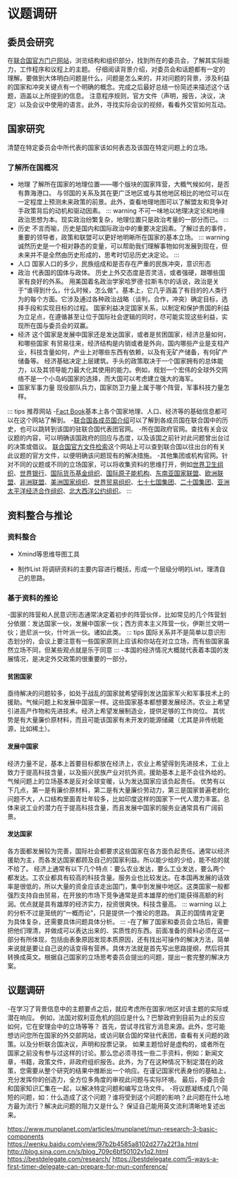 # 议题调研
## 委员会研究

在[联合国官方门户网站]( http://www.un.org/zh/)，浏览结构和组织部分，找到所在的委员会，了解其实际能力，工作程序和议程上的主题。
仔细阅读背景介绍，对委员会和话题都有一定的理解。要做到大体明白问题是什么，问题是怎么来的，并对问题的背景，涉及利益的国家和冲突关键点有一个明确的概念。完成之后最好总结一份简述来描述这个话题，涵盖以上所提到的信息。
注意程序规则，官方文件（声明，报告，决议，决定）以及会议中使用的语言。此外，寻找实际会议的视频，看看外交官如何互动。

## 国家研究
清楚在特定委员会中所代表的国家该如何表态及该国在特定问题上的立场。

### 了解所在国概况

- 地理
了解所在国家的地理位置——哪个版块的国家阵营，大概气候如何，是否有靠海港口。
与邻国的关系及其在更广泛地区或与其他地区相比的地位可以在一定程度上预测未来政策的前景。此外，查看地理地图可以了解盟友和竞争对手政策背后的动机和驱动因素。
::: warning
不可一味地以地理决定论和地缘政治思想为本。现实政治纷繁复杂，地理位置只是政治考量的一部分而已。 
:::
- 历史
不言而喻，历史是国内和国际政治中的重要决定因素。了解过去的事件，重要的领导者，政策和联盟可以更好地明晰所在国家的基本立场。
::: warning
诚然历史是一个相对静态的变量，可以帮助我们理解事物如何发展到现在，但未来并不是全然由历史形成的，思考时切忌历史决定论。
:::
- 人口
国家人口的多少，民族组成和是否存在严重的民族冲突，意识形态
- 政治
代表国的国体与政体。
历史上外交态度是否灵活，或者强硬，跟哪些国家有良好的外系。
用美国着名政治学家哈罗德·拉斯韦尔的话说，政治是关于“谁得到什么，什么时候，怎么做”。基本上，它几乎涵盖了有目的的人类行为的每个方面。它涉及通过各种政治战略（谈判，合作，冲突）确定目标，选择手段和实现目标的过程。
国家利益决定国家关系，以制定和保护贵国的利益为立足点，在遵循甚至让位于国际社会逻辑的同时，尽可能实现这些利益，实现所在国与委员会的双赢。
- 经济
这个国家是发展中国家还是发达国家，或者是贫困国家，经济总量如何，和哪些国家
有贸易往来，经济结构是内销或者是外向，国内哪些产业是支柱产业，科技含量如何，产业上对哪些东西有依赖，以及有无矿产储备，有何矿产储备等。
经济基础决定上层建筑。手头的政策取决于一个国家拥有的总体能力，以及其领导能力最大化其使用的能力。例如，规划一个宏伟的全球外交网络不是一个小岛屿国家的选择，而大国可以考虑建立强大的海军。
- 国家军事力量
现役部队兵力，国家防卫力量上属于哪个阵营，军事科技力量怎样。
 
::: tips 推荐网站
-[Fact Book]( https://www.cia.gov/library/publications/the-world-factbook/)基本上各个国家地理、人口、经济等的基础信息都可以在这个网站了解到。
-[联合国各成员国介绍]( http://www.un.org/zh/member-states/index.html)可以了解到各成员国在联合国中的历史，也可以跳转到该国的驻联合国代表团官网。
-所在国政府官网。查找有关会议议题的内容，可以明确该国政府的回应与态度，以及该国之前针对此问题曾出台过的决策或倡议。
[联合国官方文件检索](http://www.un.org/en/offical-documents-system-search/index.html)这个网站上可以查到联合国以往出台的有关此议题的官方文件，以便明确该问题现有的解决措施。
-其他集团或机构官网。针对不同的议题或不同的立场国家，可以将收集资料的思维打开，例如[世界卫生组织](http://www.who.int)、[世界银行](http://www.worldbank.org)、[国际货币基金组织](http://imf.org)、[国际原子能机构](http://iaea.org)、[东南亚国家联盟](http://aseansec.org)、[欧洲联盟](http://europa.eu)、[非洲联盟](http;//www.au.int)、[美洲国家组织](http://www.oas.org)、[世界贸易组织](http://www.wto.org)、[七十七国集团](http://www.g77.org)、[二十国集团](http://www.g20.org)、[亚洲太平洋经济合作组织](http://www.apec.org)、[北大西洋公约组织](http://www.nato.int)。
::: 
## 资料整合与推论
### 资料整合
- Xmind等思维导图工具

- 制作List
将调研资料的主要内容进行概括，形成一个层级分明的List，理清自己的思路。

### 基于资料的推论
-国家的阵营和人民意识形态通常决定着初步的阵营伙伴，比如常见的几个阵营划分依据：发达国家一伙，发展中国家一伙；西方资本主义阵营一伙，伊斯兰文明一伙；逊尼派一伙，什叶派一伙。诸如此类。
::: tips
国际关系并不是简单以意识形态划分的，会议上要注意有一些国家原则上应该和你站在对立立场，而有些国家虽然立场不同，但某些观点就是乐于同意
:::
-本国的经济情况大概就代表着本国的发展情况，是决定外交政策的很重要的一部分。
#### 贫困国家
亟待解决的问题较多，如处于战乱的国家就希望得到发达国家军火和军事技术上的援助。气候问题上和发展中国家一样。这些国家基本都想要发展经济。农业上希望引进高产作物和先进技术。经济上希望发展制造业，提供足够的工作岗位。
其优势是有大量廉价原材料，而且可能该国家有未开发的能源储藏（尤其是非传统能源，比如稀土）。
#### 发展中国家
经济力量不足，基本上首要目标都放在经济上，农业上希望得到先进技术，工业上致力于提高科技含量，以及振兴民族产业对抗外资。援助基本上是不会往外给的。气候问题上的立场基本是反对全球变暖，认为发达国家应该负起责任。
优势有以下几点，第一是有廉价原材料，第二是有大量廉价劳动力，第三是国家普遍老龄化问题不大，人口结构里面青壮年较多，比如印度这样的国家下一代人潜力丰富。总体来说工业的潜力在于提高科技含量，而且发展中国家的服务业通常具有广阔前景。
#### 发达国家
各方面都发展较为完善，国际社会都要求这些国家在各方面负起责任。通常以经济援助为主，而各发达国家都顾及自己的国家利益。所以能少给的少给，能不给的就不给了。
经济上通常有以下几个特点：要么农业发达，要么工业发达，要么两个都发达。工农业都具有较高的科技含量。服务业也比较发达。在本国再发展的话效率是很低的，所以大量的资金应该走出国门，集中到发展中地区。这类国家一般都强烈支持自由贸易，在开放的市场下竞争通常是资本雄厚的他们能获得高额的利润。优点就是具有雄厚的经济实力，投资很爽快。科技含量高。
::: warning
以上的分析不过是笼统的“一概而论”，只是提供一个推论的思路。
真正的国情肯定更为具体复杂，还需要具体问题具体分析。
:::
-在了解了国家和委员会立场后，需要把他们理清，并做成可以表达出来的、实质性的东西。前面准备的资料必须在这一部分有所体现，包括由表象原因发现本质原因，还有找出可操作的解决方法，简单来说就是要让自己说的话变得有营养。具体方法就是首先写出思路提纲，然后将其转换成英文。根据自己国家的立场思考委员会提出的问题，提出一套完整的解决方案。

## 议题调研
-在学习了背景信息中的主题要点之后，就应考虑所在国家/地区对该主题的实际或潜在响应。
例如，法国对叙利亚危机的回应是什么？巴黎政府到目前为止的反应如何，它在安理会中的立场等等？
首先，尝试寻找官方消息来源。此外，您可能想访问您所在国家的外交部网站，或访问联合国的常驻代表团，查看有关问题的政策。以及分析联合国决议，声明和投票记录。
如果主题恰好是虚构的，或者所在国家之前没有参与过这样的讨论。那么您必须寻找一些二手资料，例如：新闻文章，书籍，政策文件，非政府组织报告。此外，为了在这种情况下制定潜在的政策，您需要从整个研究的结果中推断出一个响应。在谨记国家代表身份的基础上，充分发挥你的创造力，全方位多角度的审视此问题与实际环境。
最后，将委员会和国家知识汇集在一起，以解决特定问题和编写立场文件。
-将议题凝练成几个简短的问题，如：什么造成了这个问题？谁将受到这个问题的影响？此问题在什么地方最为流行？解决此问题的阻力又是什么？
保证自己能用英文流利清晰地复述出来。

https://www.munplanet.com/articles/munplanet/mun-research-3-basic-components https://wenku.baidu.com/view/97b2b4585a8102d277a22f3a.html
http://blog.sina.com.cn/s/blog_709c6bf50102v1q2.html
https://bestdelegate.com/research/
https://bestdelegate.com/5-ways-a-first-timer-delegate-can-prepare-for-mun-conference/




